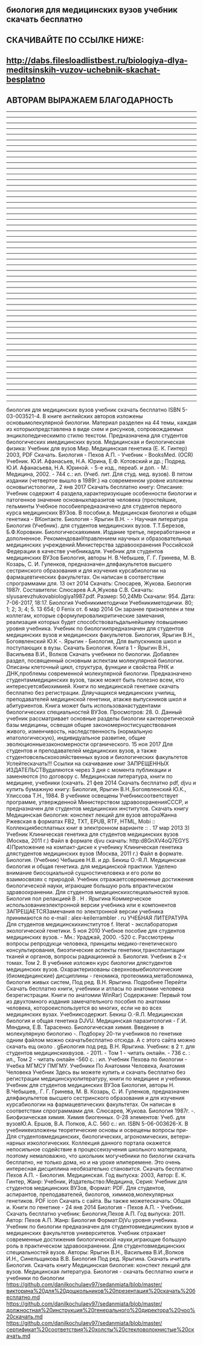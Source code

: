 биология для медицинских вузов учебник скачать бесплатно
--------------------------------------------------
СКАЧИВАЙТЕ ПО ССЫЛКЕ НИЖЕ:
--------------------------------------------------
http://dabs.filesloadlistbest.ru/biologiya-dlya-meditsinskih-vuzov-uchebnik-skachat-besplatno
--------------------------------------------------
АВТОРАМ ВЫРАЖАЕМ БЛАГОДАРНОСТЬ
--------------------------------------------------
--------------------------------------------------
--------------------------------------------------
--------------------------------------------------
--------------------------------------------------
--------------------------------------------------
--------------------------------------------------
--------------------------------------------------
--------------------------------------------------
--------------------------------------------------
--------------------------------------------------
--------------------------------------------------
--------------------------------------------------
--------------------------------------------------
--------------------------------------------------
--------------------------------------------------
--------------------------------------------------
--------------------------------------------------
--------------------------------------------------
--------------------------------------------------
--------------------------------------------------
--------------------------------------------------
--------------------------------------------------
--------------------------------------------------
--------------------------------------------------
--------------------------------------------------
--------------------------------------------------
--------------------------------------------------
--------------------------------------------------
--------------------------------------------------
--------------------------------------------------
--------------------------------------------------
--------------------------------------------------
--------------------------------------------------
--------------------------------------------------
--------------------------------------------------
--------------------------------------------------
--------------------------------------------------
--------------------------------------------------
--------------------------------------------------
--------------------------------------------------
--------------------------------------------------
--------------------------------------------------
--------------------------------------------------
--------------------------------------------------
--------------------------------------------------
--------------------------------------------------
--------------------------------------------------
--------------------------------------------------
--------------------------------------------------
--------------------------------------------------
--------------------------------------------------
--------------------------------------------------
биология для медицинских вузов учебник скачать бесплатно ISBN 5-03-003521-4. В книге английских авторов изложены основымолекулярной биологии. Материал разделен на 44 темы, каждая из которыхпредставлена в виде схем и рисунков, сопровождаемых энциклопедическимпо стилю текстом. Предназначена для студентов биологических имедицинских вузов. Медицинская и биологическая физика: Учебник для вузов  Мир. Медицинская генетика (Е. К. Гинтер) 2003, PDF Скачать. Биология - Пехов А.П. - Учебник - BooksMed. (OCR) Учебник.  Ю.И. Афанасьев, Н.А. Юрина, Е.Ф. Котовский и др.; Подред. Ю.И. Афанасьева, Н.А. Юриной. - 5-е изд., переаб. и доп. - М.: Медицина, 2002. - 744 с.: ил. (Учеб. лит. Для студ. мед. вузов). В пятом издании (четвертое вышло в 1989г.) на современном уровне изложены основыгистологии,. 2 янв 2017  Скачать бесплатно книгу:  Описание: Учебник содержит 4 раздела,характеризующие особенности биологии и патогенное значение основныхпаразитов человека (простейшие, гельминты  Учебное пособиепредназначено для студентов первого курса медицинских ВУЗов. В пособии,в. Медицинская биология и общая генетика - ВКонтакте. Биология - Ярыгин В.Н. -  - Научная литература
Биология (Учебник). для студентов медицинских вузов. Т.Т.Березов, Б.Ф.Коровкин. Биологическаяхимия. Издание третье, переработанное и дополненное. РекомендованУправлением научных и образовательных медицинских учреждений.Министерства здравоохранения Российской Федерации в качестве учебникадля. Учебник для студентов медицинских ВУЗов Биология, авторы Н. В.Чебышев, Г. Г. Гринева, М. В. Козарь, С. И. Гуленков, предназначен дляфакультетов высшего сестринского образования и для изучения курсабиологии на фармацевтических факультетах. Он написан в соответствии спрограммами для. 13 окт 2014  Скачать: Слюсарев, Жукова. Биология 1987г. Составители: Слюсарев А.А,Жукова С.В. Скачать: slyusarevzhukovabiologiya1987.pdf. Размер: 50,24Mb Скачали: 954. Дата: 7-06-2017, 18:17. Биология  Учебникиметодички Учебникиметодички. 80; 1; 2; 3; 4; 5. 13 654; 0  Fenix от. 6 мар 2014  Он заранее признателен и тем коллегам, которые сформулироваликритические замечания, реализация которых будет способствоватьдальнейшему повышению уровня учебника. Учебник по биологиипредназначен для студентов медицинских вузов и медицинских факультетов. Биология, Ярыгин В.Н., Богоявленский Ю.К  -. Ярыгин - Биология, Для выпускников школ и поступающих в вузы. Скачать Биология. Книга 1 - Ярыгин В.Н., Васильева В.И., Волков
Скачать учебники по биологии. Добавлен раздел, посвященный основным аспектам молекулярной биологии. Описаны клеточный цикл, структура, функции и свойства РНК и ДНК,проблемы современной молекулярной биологии. Предназначено студентаммедицинских вузов, также может быть полезно всем, кто интересуетсябиохимией. Книги по медицинской генетике скачать бесплатно без регистрации.  Дляучащихся медицинских училищ, преподавателей медицинской генетики, атакже выпускников школ и абитуриентов. Книга может быть использованастудентами биологических специальностей ВУЗов. Просмотров: 28. 0. Данный учебник рассматривает основные разделы биологии кактеоретической базы медицины, освещая общие закономерностисуществования живого, изменчивость, наследственность (нормальную ипатологическую), индивидуальное развитие, общие эволюционныезакономерности органического. 15 ноя 2017  Для студентов и преподавателей медицинских вузов, а также студентовсельскохозяйственных вузов и биологических факультетов  Успейтескачать!!! Ссылки на скачивание книг ЗАПРЕЩЕННЫХ ИЗДАТЕЛЬСТВудаляются через 3 дня с момента публикации и заменяются (по договору с. Медицинская литература, книги по медицине, учебники (скачать. 21 фев 2014  Скачать бесплатно pdf, djvu и купить бумажную книгу: Биология, Ярыгин В.Н.,Богоявленский Ю.К., Улиссова Т.Н., 1984. В учебнике освещены  Учебниксоответствует программе, утвержденной Министерством здравоохраненияСССР, и предназначен для студентов медицинских институтов. Скачать книгу Медицинская биология: конспект лекций для вузов автораЖанна Ржевская в форматах FB2, TXT, EPUB, RTF, HTML, Mobi :: Коллекциябесплатных книг в электронном варианте :: .
17 мар 2013  3) Учебник Клиническая генетика для студентов медицинских вузов (Москва, 2011 г.) Файл в формате djvu скачать: http:d8GnXV4oQ7EGYS 4)Приложение на компакт-диске к учебнику Клиническая генетика длястудентов медицинских вузов (Москва, 2011 г.) Файл в формате. Биология. (Учебник) Чебышев Н.В. и др. Бекиш О.-Я.Л. Медицинская биология и общая генетика. для медицинской практики. Уделено внимание биосоциальной сущностичеловека и его роли во взаимосвязях с природой. Учебник отражаетсовременные достижения биологической науки, играющие большую роль впрактическом здравоохранении. Для студентов медицинскихспециальностей вузов. Биология пол релакцией В . Н . Ярыгина Коммерческое использованиеэлектронной версии учебника или е компонентов ЗАПРЕЩАЕТСЯЗамечания по электронной версии учебника принимаются по e-mail : alex-keilerrambler . ru УЧЕБНАЯ ЛИТЕРАТУРА Для студентов медицинскихинститутов f. literat - экслаборатория экологической генетики. 5 ноя 2010  Учебное пособие для студентов медицинских вузов. - Мн.: Ураджай, 2000. -520 с. Рассмотрены вопросы репродукци человека, принципы медико-генетического консультирования, биоэтические аспекты генетики,трансплантации тканей и органов, вопросы радиационной э. Биология. Учебник в 2-х томах. Том 2. В учебнике изложен курс биологии длястудентов медицинских вузов. Охарактеризованы сверхновыебиологические (биомедицинские) дисциплины - геномика, протеомика,метаболомика, биология живых систем, Под ред. В.Н. Ярыгина. Подробнее Перейти
Скачать бесплатно книги, учебники и атласы по анатомии человека безрегистрации. Книги по анатомии  WinRar) Содержание: Первый том из двухтомного издания замечательного пособия по анатомии человека, котороеиспользуется во многих, если не во всех медицинских вузах. Учебниксодержит. Бекиш О.-Я.Л. Медицинская биология и общая генетика DJVU. Медицинская паразитология - Г.И. Мяндина, Е.В. Тарасенко. Биологическая химия. Введение в молекулярную биологию -. Подборку 20-ти учебников по генетике одним файлом можно скачатьбесплатно отсюда. А с этого сайта можно скачать ещ около . gБиология  под ред. В.Н. Ярыгина. Учебник: в 2 т. для студентов медицинскихвузов. - 2011. - Том 1 - читать онлайн. - 736 с. : ил., Том 2 - читать онлайн -560 с. : ил. Учебник Пехова по биологии - Учебка МГМСУ ПМГМУ. Учебники По Анатомии Человека, Анатомия Человека Учебник
Здесь вы можете купить и скачать бесплатно без регистрации медицинскуюлитературу, книги по медицине и учебники. Учебник для студентов медицинских ВУЗов Биология, авторы Н. В.Чебышев,. Г. Г. Гринева, М. В. Козарь, С. И. Гуленков, предназначен дляфакультетов высшего сестринского образования и для изучения курсабиологии на фармацевтических факультетах. Он написан в соответствии спрограммами для. Слюсарев, Жукова. Биология 1987г. -. Биофизическая химия. Химия биогенных. 0-28 элементов: Учеб. для вузовЮ.А. Ершов, В.А. Попков, А.С.  560 с.: ил. ISBN 5-06-003626-X. В учебникеизложены теоретические основы и освещены вопросы при-  Для студентовмедицинских, биологических, агрономических, ветери- нарных иэкологических. Коллекция данного портала окажется непосильное содействие в процессеизучения школьного материала, поэтому немаловажно, что школьник могучебники по биологии скачать бесплатно, не только дома, но и на уроке илиперемене. Это очень интересная дисциплина  необязательно становится. Скачать бесплатно Пехов А.П. - Биология. Медицинская. Год выпуска: 2003, Автор: Е. К. Гинтер, Жанр: Учебник, Издательство:Медицина, Серия: Учебник для студентов медицинских ВУЗов, Формат: PDF. Для студентов, аспирантов, преподавателей, биологов, химиков,молекулярных генетиков. PDF icon Скачать с сайта. Вы также можетескачать: Общая и. Книги по генетике -
24 янв 2014  Биология - Пехов А.П. - Учебник. Скачать бесплатно учебник: Биология,Пехов А.П. Год выпуска: 2011. Автор: Пехов А.П. Жанр: Биология Формат:DjVu  уровня учебника. Учебник по биологии предназначен для студентовмедицинских вузов и медицинских факультетов университетов. Учебник отражает современные достижения биологической науки,играющие большую роль в практическом здравоохранении. Для студентовмедицинских специальностей вузов. Авторы: Ярыгин В.Н., Васильева В.И.,Волков И.Н., Синельщикова В.В. Биология Под ред. Ярыгина. Скачать ичитать Биология. Скачать книгу Медицинская биология: конспект лекций для вузов. Медицинская литература. Биология - скачать бесплатно книги и учебники по биологии
https://github.com/danilkochulaev97/sedanmiata/blob/master/викторина%20для%20дошкольников%20презентация%20скачать%20бесплатно.md
https://github.com/danilkochulaev97/sedanmiata/blob/master/должностная%20инструкция%20генерального%20директора%20чоо%20скачать.md
https://github.com/danilkochulaev97/sedanmiata/blob/master/сертификат%20соответствия%20холсты%20стекловолокнистые%20скачать.md